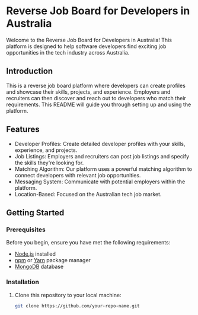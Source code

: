 # Reverse Job Board for Developers in Australia

Welcome to the Reverse Job Board for Developers in Australia! This platform is designed to help software developers find exciting job opportunities in the tech industry across Australia.

## Introduction

This is a reverse job board platform where developers can create profiles and showcase their skills, projects, and experience. Employers and recruiters can then discover and reach out to developers who match their requirements. This README will guide you through setting up and using the platform.

## Features

- Developer Profiles: Create detailed developer profiles with your skills, experience, and projects.
- Job Listings: Employers and recruiters can post job listings and specify the skills they're looking for.
- Matching Algorithm: Our platform uses a powerful matching algorithm to connect developers with relevant job opportunities.
- Messaging System: Communicate with potential employers within the platform.
- Location-Based: Focused on the Australian tech job market.

## Getting Started

### Prerequisites

Before you begin, ensure you have met the following requirements:

- [Node.js](https://nodejs.org/) installed
- [npm](https://www.npmjs.com/) or [Yarn](https://yarnpkg.com/) package manager
- [MongoDB](https://www.mongodb.com/) database

### Installation

1. Clone this repository to your local machine:

   ```sh
   git clone https://github.com/your-repo-name.git


